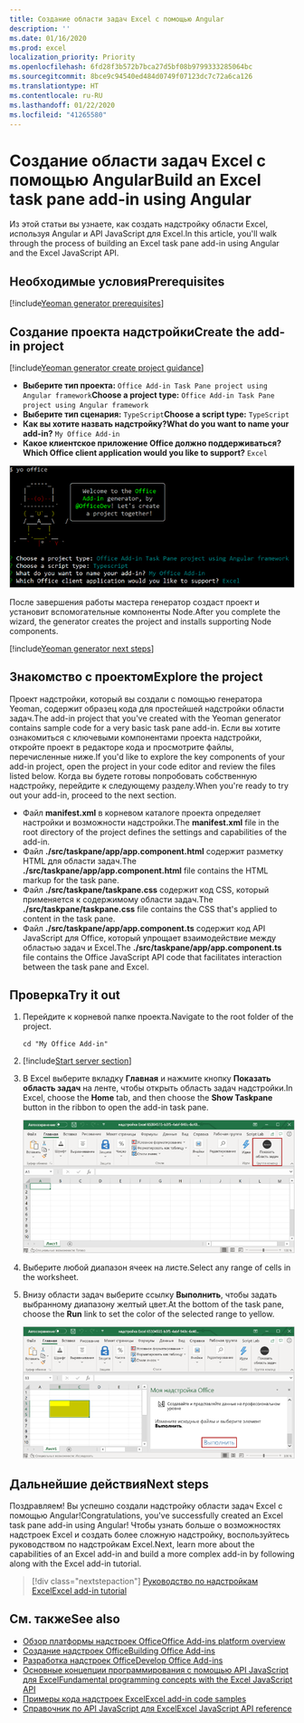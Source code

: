```yaml
---
title: Создание области задач Excel с помощью Angular
description: ''
ms.date: 01/16/2020
ms.prod: excel
localization_priority: Priority
ms.openlocfilehash: 6fd28f3b572b7bca27d5bf08b9799333285064bc
ms.sourcegitcommit: 8bce9c94540ed484d0749f07123dc7c72a6ca126
ms.translationtype: HT
ms.contentlocale: ru-RU
ms.lasthandoff: 01/22/2020
ms.locfileid: "41265580"
---
```

# <a name="build-an-excel-task-pane-add-in-using-angular"></a><span data-ttu-id="444e4-102">Создание области задач Excel с помощью Angular</span><span class="sxs-lookup"><span data-stu-id="444e4-102">Build an Excel task pane add-in using Angular</span></span>

<span data-ttu-id="444e4-103">Из этой статьи вы узнаете, как создать надстройку области Excel, используя Angular и API JavaScript для Excel.</span><span class="sxs-lookup"><span data-stu-id="444e4-103">In this article, you'll walk through the process of building an Excel task pane add-in using Angular and the Excel JavaScript API.</span></span>

## <a name="prerequisites"></a><span data-ttu-id="444e4-104">Необходимые условия</span><span class="sxs-lookup"><span data-stu-id="444e4-104">Prerequisites</span></span>

[!include[Yeoman generator prerequisites](../includes/quickstart-yo-prerequisites.md)]

## <a name="create-the-add-in-project"></a><span data-ttu-id="444e4-105">Создание проекта надстройки</span><span class="sxs-lookup"><span data-stu-id="444e4-105">Create the add-in project</span></span>

[!include[Yeoman generator create project guidance](../includes/yo-office-command-guidance.md)]

- <span data-ttu-id="444e4-106">**Выберите тип проекта:** `Office Add-in Task Pane project using Angular framework`</span><span class="sxs-lookup"><span data-stu-id="444e4-106">**Choose a project type:** `Office Add-in Task Pane project using Angular framework`</span></span>
- <span data-ttu-id="444e4-107">**Выберите тип сценария:** `TypeScript`</span><span class="sxs-lookup"><span data-stu-id="444e4-107">**Choose a script type:** `TypeScript`</span></span>
- <span data-ttu-id="444e4-108">**Как вы хотите назвать надстройку?**</span><span class="sxs-lookup"><span data-stu-id="444e4-108">**What do you want to name your add-in?**</span></span> `My Office Add-in`
- <span data-ttu-id="444e4-109">**Какое клиентское приложение Office должно поддерживаться?**</span><span class="sxs-lookup"><span data-stu-id="444e4-109">**Which Office client application would you like to support?**</span></span> `Excel`

![Генератор Yeoman](../images/yo-office-excel-angular-2.png)

<span data-ttu-id="444e4-111">После завершения работы мастера генератор создаст проект и установит вспомогательные компоненты Node.</span><span class="sxs-lookup"><span data-stu-id="444e4-111">After you complete the wizard, the generator creates the project and installs supporting Node components.</span></span>

[!include[Yeoman generator next steps](../includes/yo-office-next-steps.md)]

## <a name="explore-the-project"></a><span data-ttu-id="444e4-112">Знакомство с проектом</span><span class="sxs-lookup"><span data-stu-id="444e4-112">Explore the project</span></span>

<span data-ttu-id="444e4-113">Проект надстройки, который вы создали с помощью генератора Yeoman, содержит образец кода для простейшей надстройки области задач.</span><span class="sxs-lookup"><span data-stu-id="444e4-113">The add-in project that you've created with the Yeoman generator contains sample code for a very basic task pane add-in.</span></span> <span data-ttu-id="444e4-114">Если вы хотите ознакомиться с ключевыми компонентами проекта надстройки, откройте проект в редакторе кода и просмотрите файлы, перечисленные ниже.</span><span class="sxs-lookup"><span data-stu-id="444e4-114">If you'd like to explore the key components of your add-in project, open the project in your code editor and review the files listed below.</span></span> <span data-ttu-id="444e4-115">Когда вы будете готовы попробовать собственную надстройку, перейдите к следующему разделу.</span><span class="sxs-lookup"><span data-stu-id="444e4-115">When you're ready to try out your add-in, proceed to the next section.</span></span>

- <span data-ttu-id="444e4-116">Файл **manifest.xml** в корневом каталоге проекта определяет настройки и возможности надстройки.</span><span class="sxs-lookup"><span data-stu-id="444e4-116">The **manifest.xml** file in the root directory of the project defines the settings and capabilities of the add-in.</span></span>
- <span data-ttu-id="444e4-117">Файл **./src/taskpane/app/app.component.html** содержит разметку HTML для области задач.</span><span class="sxs-lookup"><span data-stu-id="444e4-117">The **./src/taskpane/app/app.component.html** file contains the HTML markup for the task pane.</span></span>
- <span data-ttu-id="444e4-118">Файл **./src/taskpane/taskpane.css** содержит код CSS, который применяется к содержимому области задач.</span><span class="sxs-lookup"><span data-stu-id="444e4-118">The **./src/taskpane/taskpane.css** file contains the CSS that's applied to content in the task pane.</span></span>
- <span data-ttu-id="444e4-119">Файл **./src/taskpane/app/app.component.ts** содержит код API JavaScript для Office, который упрощает взаимодействие между областью задач и Excel.</span><span class="sxs-lookup"><span data-stu-id="444e4-119">The **./src/taskpane/app/app.component.ts** file contains the Office JavaScript API code that facilitates interaction between the task pane and Excel.</span></span>

## <a name="try-it-out"></a><span data-ttu-id="444e4-120">Проверка</span><span class="sxs-lookup"><span data-stu-id="444e4-120">Try it out</span></span>

1. <span data-ttu-id="444e4-121">Перейдите к корневой папке проекта.</span><span class="sxs-lookup"><span data-stu-id="444e4-121">Navigate to the root folder of the project.</span></span>

    ```command&nbsp;line
    cd "My Office Add-in"
    ```

2. [!include[Start server section](../includes/quickstart-yo-start-server-excel.md)] 

3. <span data-ttu-id="444e4-122">В Excel выберите вкладку **Главная** и нажмите кнопку **Показать область задач** на ленте, чтобы открыть область задач надстройки.</span><span class="sxs-lookup"><span data-stu-id="444e4-122">In Excel, choose the **Home** tab, and then choose the **Show Taskpane** button in the ribbon to open the add-in task pane.</span></span>

    ![Кнопка надстройки Excel](../images/excel-quickstart-addin-3b.png)

4. <span data-ttu-id="444e4-124">Выберите любой диапазон ячеек на листе.</span><span class="sxs-lookup"><span data-stu-id="444e4-124">Select any range of cells in the worksheet.</span></span>

5. <span data-ttu-id="444e4-125">Внизу области задач выберите ссылку **Выполнить**, чтобы задать выбранному диапазону желтый цвет.</span><span class="sxs-lookup"><span data-stu-id="444e4-125">At the bottom of the task pane, choose the **Run** link to set the color of the selected range to yellow.</span></span>

    ![Надстройка Excel](../images/excel-quickstart-addin-3c.png)

## <a name="next-steps"></a><span data-ttu-id="444e4-127">Дальнейшие действия</span><span class="sxs-lookup"><span data-stu-id="444e4-127">Next steps</span></span>

<span data-ttu-id="444e4-128">Поздравляем! Вы успешно создали надстройку области задач Excel с помощью Angular!</span><span class="sxs-lookup"><span data-stu-id="444e4-128">Congratulations, you've successfully created an Excel task pane add-in using Angular!</span></span> <span data-ttu-id="444e4-129">Чтобы узнать больше о возможностях надстроек Excel и создать более сложную надстройку, воспользуйтесь руководством по надстройкам Excel.</span><span class="sxs-lookup"><span data-stu-id="444e4-129">Next, learn more about the capabilities of an Excel add-in and build a more complex add-in by following along with the Excel add-in tutorial.</span></span>

> [!div class="nextstepaction"]
> [<span data-ttu-id="444e4-130">Руководство по надстройкам Excel</span><span class="sxs-lookup"><span data-stu-id="444e4-130">Excel add-in tutorial</span></span>](../tutorials/excel-tutorial.md)

## <a name="see-also"></a><span data-ttu-id="444e4-131">См. также</span><span class="sxs-lookup"><span data-stu-id="444e4-131">See also</span></span>

* [<span data-ttu-id="444e4-132">Обзор платформы надстроек Office</span><span class="sxs-lookup"><span data-stu-id="444e4-132">Office Add-ins platform overview</span></span>](../overview/office-add-ins.md)
* [<span data-ttu-id="444e4-133">Создание надстроек Office</span><span class="sxs-lookup"><span data-stu-id="444e4-133">Building Office Add-ins</span></span>](../overview/office-add-ins-fundamentals.md)
* [<span data-ttu-id="444e4-134">Разработка надстроек Office</span><span class="sxs-lookup"><span data-stu-id="444e4-134">Develop Office Add-ins</span></span>](../develop/develop-overview.md)
* [<span data-ttu-id="444e4-135">Основные концепции программирования с помощью API JavaScript для Excel</span><span class="sxs-lookup"><span data-stu-id="444e4-135">Fundamental programming concepts with the Excel JavaScript API</span></span>](../excel/excel-add-ins-core-concepts.md)
* [<span data-ttu-id="444e4-136">Примеры кода надстроек Excel</span><span class="sxs-lookup"><span data-stu-id="444e4-136">Excel add-in code samples</span></span>](https://developer.microsoft.com/office/gallery/?filterBy=Samples,Excel)
* [<span data-ttu-id="444e4-137">Справочник по API JavaScript для Excel</span><span class="sxs-lookup"><span data-stu-id="444e4-137">Excel JavaScript API reference</span></span>](/office/dev/add-ins/reference/overview/excel-add-ins-reference-overview)